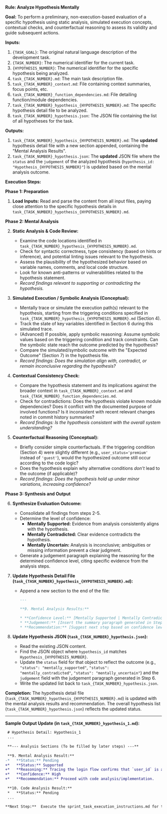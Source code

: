 **Rule: Analyze Hypothesis Mentally**

**Goal:** To perform a preliminary, non-execution-based evaluation of a specific hypothesis using static analysis, simulated execution concepts, contextual checks, and counterfactual reasoning to assess its validity and guide subsequent actions.

**Inputs:**

1.  `{TASK_GOAL}`: The original natural language description of the development task.
2.  `{TASK_NUMBER}`: The numerical identifier for the current task.
3.  `{HYPOTHESIS_NUMBER}`: The numerical identifier for the specific hypothesis being analyzed.
4.  `task_{TASK_NUMBER}.md`: The main task description file.
5.  `task_{TASK_NUMBER}_context.md`: File containing context summaries, focus points, etc.
6.  `task_{TASK_NUMBER}_function_dependencies.md`: File detailing function/module dependencies.
7.  `task_{TASK_NUMBER}_hypothesis_{HYPOTHESIS_NUMBER}.md`: The specific hypothesis detail file to be analyzed.
8.  `task_{TASK_NUMBER}_hypothesis.json`: The JSON file containing the list of all hypotheses for the task.

**Outputs:**

1.  `task_{TASK_NUMBER}_hypothesis_{HYPOTHESIS_NUMBER}.md`: The **updated** hypothesis detail file with a new section appended, containing the "Mental Analysis Results".
2.  `task_{TASK_NUMBER}_hypothesis.json`: The **updated** JSON file where the `status` and the `judgement` of the analyzed hypothesis (`hypothesis_id: "Hypothesis_{HYPOTHESIS_NUMBER}"`) is updated based on the mental analysis outcome.

**Execution Steps:**

**Phase 1: Preparation**

1.  **Load Inputs:** Read and parse the content from all input files, paying close attention to the specific hypothesis details in `task_{TASK_NUMBER}_hypothesis_{HYPOTHESIS_NUMBER}.md`.

**Phase 2: Mental Analysis**

2.  **Static Analysis & Code Review:**
    * Examine the code locations identified in `task_{TASK_NUMBER}_hypothesis_{HYPOTHESIS_NUMBER}.md`.
    * Check for syntactic correctness, type consistency (based on hints or inference), and potential linting issues relevant to the hypothesis.
    * Assess the plausibility of the hypothesized behavior based on variable names, comments, and local code structure.
    * Look for known anti-patterns or vulnerabilities related to the hypothesis statement.
    * *Record findings relevant to supporting or contradicting the hypothesis.*

3.  **Simulated Execution / Symbolic Analysis (Conceptual):**
    * Mentally trace or simulate the execution path(s) relevant to the hypothesis, starting from the triggering conditions specified in `task_{TASK_NUMBER}_hypothesis_{HYPOTHESIS_NUMBER}.md` (Section 4).
    * Track the state of key variables identified in Section 6 during this simulated trace.
    * (Advanced) If possible, apply symbolic reasoning: Assume symbolic values based on the triggering condition and track constraints. Can the symbolic state reach the outcome predicted by the hypothesis?
    * Compare the simulated/symbolic outcome with the "Expected Outcome" (Section 7) in the hypothesis file.
    * *Record findings: Does the simulation align with, contradict, or remain inconclusive regarding the hypothesis?*

4.  **Contextual Consistency Check:**
    * Compare the hypothesis statement and its implications against the broader context in `task_{TASK_NUMBER}_context.md` and `task_{TASK_NUMBER}_function_dependencies.md`.
    * Check for contradictions: Does the hypothesis violate known module dependencies? Does it conflict with the documented purpose of involved functions? Is it inconsistent with recent relevant changes noted in commit history summaries?
    * *Record findings: Is the hypothesis consistent with the overall system understanding?*

5.  **Counterfactual Reasoning (Conceptual):**
    * Briefly consider simple counterfactuals. If the triggering condition (Section 4) were slightly different (e.g., `user_status='premium'` instead of `'guest'`), would the hypothesized outcome still occur according to the code logic?
    * Does the hypothesis explain why alternative conditions *don't* lead to the outcome (if applicable)?
    * *Record findings: Does the hypothesis hold up under minor variations, increasing confidence?*

**Phase 3: Synthesis and Output**

6.  **Synthesize Evaluation Outcome:**
    * Consolidate all findings from steps 2-5.
    * Determine the level of confidence:
        * **Mentally Supported:** Evidence from analysis consistently aligns with the hypothesis.
        * **Mentally Contradicted:** Clear evidence contradicts the hypothesis.
        * **Mentally Uncertain:** Analysis is inconclusive; ambiguities or missing information prevent a clear judgment.
    * Generate a judgement paragraph explaining the reasoning for the determined confidence level, citing specific evidence from the analysis steps.

7.  **Update Hypothesis Detail File (`task_{TASK_NUMBER}_hypothesis_{HYPOTHESIS_NUMBER}.md`):**
    * Append a new section to the end of the file:
        ```markdown
        ---

        **9. Mental Analysis Results:**

        * **Confidence Level:** [Mentally Supported | Mentally Contradicted | Mentally Uncertain]
        * **Judgement:** [Insert the summary paragraph generated in Step 6 here. Explain the evidence found during static analysis, simulation, contextual checks, etc.]
        * **Recommendation:** [Suggest next step based on confidence level, e.g., "Proceed to code-based evaluation.", "Reject hypothesis.", "Needs further investigation into X before proceeding."]
        ```

8.  **Update Hypothesis JSON (`task_{TASK_NUMBER}_hypothesis.json`):**
    * Read the existing JSON content.
    * Find the JSON object where `hypothesis_id` matches `Hypothesis_{HYPOTHESIS_NUMBER}`.
    * Update the `status` field for that object to reflect the outcome (e.g., `"status": "mentally_supported"`, `"status": "mentally_contradicted"`, `"status": "mentally_uncertain"`) and the `judgement` field with the judgement paragraph generated in Step 6.
    * Write the updated list back to `task_{TASK_NUMBER}_hypothesis.json`.

**Completion:** The hypothesis detail file (`task_{TASK_NUMBER}_hypothesis_{HYPOTHESIS_NUMBER}.md`) is updated with the mental analysis results and recommendation. The overall hypothesis list (`task_{TASK_NUMBER}_hypothesis.json`) reflects the updated status.

---

**Sample Output Update (in `task_{TASK_NUMBER}_hypothesis_1.md`):**

```diff
 # Hypothesis Detail: Hypothesis_1
 ...
 
 **--- Analysis Sections (To be filled by later steps) ---**
 
 **9. Mental Analysis Result:**
-*   **Status:** Pending
+*   **Status:** Supported
+*   **Reasoning:** Tracing the login flow confirms that `user_id` is available after successful credential verification. Replacing the session call with a JWT generation call at this point aligns logically with the task goal. The expected inputs and outputs match the proposed JWT handler function signature.
+*   **Confidence:** High
+*   **Recommendation:** Proceed with code analysis/implementation.
 
 **10. Code Analysis Result:**
 *   **Status:** Pending
 ...

**Next Step:**  Execute the sprint_task_execution_instructions.md for the current task.
